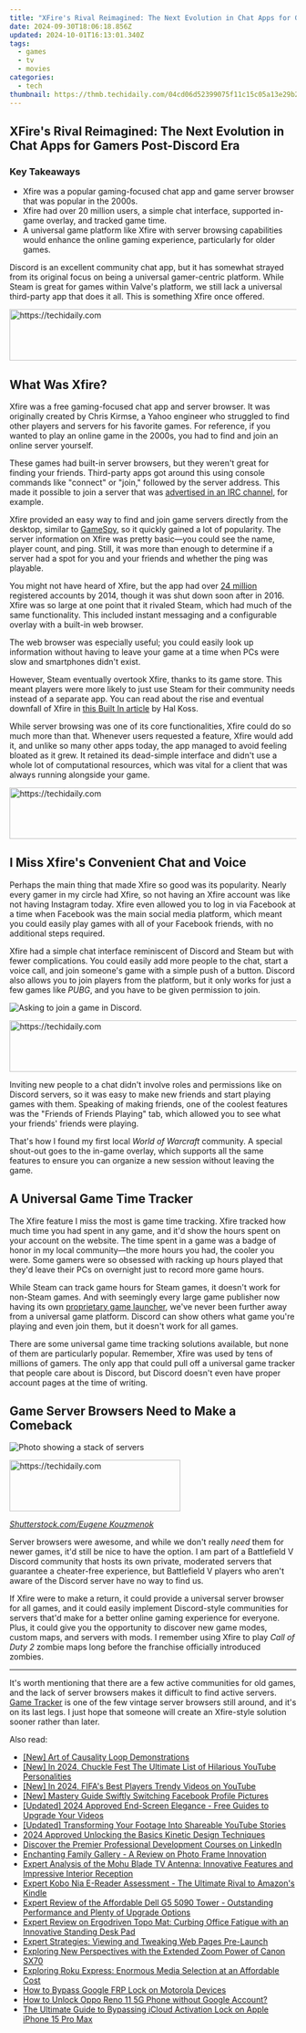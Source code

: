 ```yaml
---
title: "XFire's Rival Reimagined: The Next Evolution in Chat Apps for Gamers Post-Discord Era"
date: 2024-09-30T18:06:18.856Z
updated: 2024-10-01T16:13:01.340Z
tags:
  - games
  - tv
  - movies
categories:
  - tech
thumbnail: https://thmb.techidaily.com/04cd06d52399075f11c15c05a13e29b26c1429efba226e9e1f8c0fb8fb4b1fd0.jpg
---
```


## XFire's Rival Reimagined: The Next Evolution in Chat Apps for Gamers Post-Discord Era

### Key Takeaways

* Xfire was a popular gaming-focused chat app and game server browser that was popular in the 2000s.
* Xfire had over 20 million users, a simple chat interface, supported in-game overlay, and tracked game time.
* A universal game platform like Xfire with server browsing capabilities would enhance the online gaming experience, particularly for older games.

 Discord is an excellent community chat app, but it has somewhat strayed from its original focus on being a universal gamer-centric platform. While Steam is great for games within Valve's platform, we still lack a universal third-party app that does it all. This is something Xfire once offered.

<!-- affiliate ads begin -->
<a href="https://unicoeye.pxf.io/c/5597632/2134238/18498" target="_top" id="2134238">
  <img src="//a.impactradius-go.com/display-ad/18498-2134238" border="0" alt="https://techidaily.com" width="728" height="90"/>
</a>
<img height="0" width="0" src="https://unicoeye.pxf.io/i/5597632/2134238/18498" style="position:absolute;visibility:hidden;" border="0" />
<!-- affiliate ads end -->

##  What Was Xfire?

 Xfire was a free gaming-focused chat app and server browser. It was originally created by Chris Kirmse, a Yahoo engineer who struggled to find other players and servers for his favorite games. For reference, if you wanted to play an online game in the 2000s, you had to find and join an online server yourself.

 These games had built-in server browsers, but they weren't great for finding your friends. Third-party apps got around this using console commands like "connect" or "join," followed by the server address. This made it possible to join a server that was [advertised in an IRC channel](https://facebook-video-share.techidaily.com/updated-efficiently-upload-and-render-youtube-videos-with-precision-for-2024/), for example.

 Xfire provided an easy way to find and join game servers directly from the desktop, similar to [GameSpy](https://extra-lessons.techidaily.com/the-smart-guide-to-procuring-premium-image-banners/), so it quickly gained a lot of popularity. The server information on Xfire was pretty basic—you could see the name, player count, and ping. Still, it was more than enough to determine if a server had a spot for you and your friends and whether the ping was playable.

 You might not have heard of Xfire, but the app had over [24 million](https://en.wikipedia.org/wiki/Xfire#:~:text=it%20had%20over-,24%20million,-registered%20users.) registered accounts by 2014, though it was shut down soon after in 2016\. Xfire was so large at one point that it rivaled Steam, which had much of the same functionality. This included instant messaging and a configurable overlay with a built-in web browser.

 The web browser was especially useful; you could easily look up information without having to leave your game at a time when PCs were slow and smartphones didn't exist.

 However, Steam eventually overtook Xfire, thanks to its game store. This meant players were more likely to just use Steam for their community needs instead of a separate app. You can read about the rise and eventual downfall of Xfire in [this Built In article](https://builtin.com/articles/xfire-oral-history) by Hal Koss.

 While server browsing was one of its core functionalities, Xfire could do so much more than that. Whenever users requested a feature, Xfire would add it, and unlike so many other apps today, the app managed to avoid feeling bloated as it grew. It retained its dead-simple interface and didn't use a whole lot of computational resources, which was vital for a client that was always running alongside your game.

<!-- affiliate ads begin -->
<a href="https://appsumo.8odi.net/c/5597632/2002018/7443" target="_top" id="2002018">
  <img src="//a.impactradius-go.com/display-ad/7443-2002018" border="0" alt="https://techidaily.com" width="728" height="90"/>
</a>
<img height="0" width="0" src="https://appsumo.8odi.net/i/5597632/2002018/7443" style="position:absolute;visibility:hidden;" border="0" />
<!-- affiliate ads end -->

##  I Miss Xfire's Convenient Chat and Voice

 Perhaps the main thing that made Xfire so good was its popularity. Nearly every gamer in my circle had Xfire, so not having an Xfire account was like not having Instagram today. Xfire even allowed you to log in via Facebook at a time when Facebook was the main social media platform, which meant you could easily play games with all of your Facebook friends, with no additional steps required.

 Xfire had a simple chat interface reminiscent of Discord and Steam but with fewer complications. You could easily add more people to the chat, start a voice call, and join someone's game with a simple push of a button. Discord also allows you to join players from the platform, but it only works for just a few games like _PUBG_, and you have to be given permission to join.

![Asking to join a game in Discord.](https://static1.howtogeekimages.com/wordpress/wp-content/uploads/2024/08/2024-08-15_19h15_02.png) 

<!-- affiliate ads begin -->
<a href="https://ephamedtechinc.pxf.io/c/5597632/2136615/26400" target="_top" id="2136615">
  <img src="//a.impactradius-go.com/display-ad/26400-2136615" border="0" alt="https://techidaily.com" width="728" height="90"/>
</a>
<img height="0" width="0" src="https://ephamedtechinc.pxf.io/i/5597632/2136615/26400" style="position:absolute;visibility:hidden;" border="0" />
<!-- affiliate ads end -->

 Inviting new people to a chat didn't involve roles and permissions like on Discord servers, so it was easy to make new friends and start playing games with them. Speaking of making friends, one of the coolest features was the "Friends of Friends Playing" tab, which allowed you to see what your friends' friends were playing.

 That's how I found my first local _World of Warcraft_ community. A special shout-out goes to the in-game overlay, which supports all the same features to ensure you can organize a new session without leaving the game.

##  A Universal Game Time Tracker

 The Xfire feature I miss the most is game time tracking. Xfire tracked how much time you had spent in any game, and it'd show the hours spent on your account on the website. The time spent in a game was a badge of honor in my local community—the more hours you had, the cooler you were. Some gamers were so obsessed with racking up hours played that they'd leave their PCs on overnight just to record more game hours.

 While Steam can track game hours for Steam games, it doesn't work for non-Steam games. And with seemingly every large game publisher now having its own [proprietary game launcher](https://instagram-clips.techidaily.com/in-2024-your-daily-dose-of-delightful-and-distressing-memes-from-ig/), we've never been further away from a universal game platform. Discord can show others what game you're playing and even join them, but it doesn't work for all games.

 There are some universal game time tracking solutions available, but none of them are particularly popular. Remember, Xfire was used by tens of millions of gamers. The only app that could pull off a universal game tracker that people care about is Discord, but Discord doesn't even have proper account pages at the time of writing.

##  Game Server Browsers Need to Make a Comeback

![Photo showing a stack of servers](https://static1.howtogeekimages.com/wordpress/wp-content/uploads/2022/09/shutterstock_43367116.jpg) 

<!-- affiliate ads begin -->
<a href="https://aligracehair.sjv.io/c/5597632/2012429/19272" target="_top" id="2012429">
  <img src="//a.impactradius-go.com/display-ad/19272-2012429" border="0" alt="https://techidaily.com" width="300" height="90"/>
</a>
<img height="0" width="0" src="https://aligracehair.sjv.io/i/5597632/2012429/19272" style="position:absolute;visibility:hidden;" border="0" />
<!-- affiliate ads end -->

_[Shutterstock.com/Eugene Kouzmenok](https://www.shutterstock.com/image-photo/servers-stack-hard-drives-datacenter-43367116)_

 Server browsers were awesome, and while we don't really _need_ them for newer games, it'd still be nice to have the option. I am part of a Battlefield V Discord community that hosts its own private, moderated servers that guarantee a cheater-free experience, but Battlefield V players who aren't aware of the Discord server have no way to find us.

 If Xfire were to make a return, it could provide a universal server browser for all games, and it could easily implement Discord-style communities for servers that'd make for a better online gaming experience for everyone. Plus, it could give you the opportunity to discover new game modes, custom maps, and servers with mods. I remember using Xfire to play _Call of Duty 2_ zombie maps long before the franchise officially introduced zombies.

---

 It's worth mentioning that there are a few active communities for old games, and the lack of server browsers makes it difficult to find active servers. [Game Tracker](https://www.gametracker.com/) is one of the few vintage server browsers still around, and it's on its last legs. I just hope that someone will create an Xfire-style solution sooner rather than later.

<ins class="adsbygoogle"
     style="display:block"
     data-ad-format="autorelaxed"
     data-ad-client="ca-pub-7571918770474297"
     data-ad-slot="1223367746"></ins>

<ins class="adsbygoogle"
     style="display:block"
     data-ad-client="ca-pub-7571918770474297"
     data-ad-slot="8358498916"
     data-ad-format="auto"
     data-full-width-responsive="true"></ins>

<span class="atpl-alsoreadstyle">Also read:</span>
<div><ul>
<li><a href="https://extra-resources.techidaily.com/new-art-of-causality-loop-demonstrations/"><u>[New] Art of Causality Loop Demonstrations</u></a></li>
<li><a href="https://facebook-video-footage.techidaily.com/new-in-2024-chuckle-fest-the-ultimate-list-of-hilarious-youtube-personalities/"><u>[New] In 2024, Chuckle Fest The Ultimate List of Hilarious YouTube Personalities</u></a></li>
<li><a href="https://youtube-tips.techidaily.com/n-2024-fifas-best-players-trendy-videos-on-youtube/"><u>[New] In 2024, FIFA's Best Players Trendy Videos on YouTube</u></a></li>
<li><a href="https://facebook-video-content.techidaily.com/new-mastery-guide-swiftly-switching-facebook-profile-pictures/"><u>[New] Mastery Guide Swiftly Switching Facebook Profile Pictures</u></a></li>
<li><a href="https://youtube-data.techidaily.com/ed-2024-approved-end-screen-elegance-free-guides-to-upgrade-your-videos/"><u>[Updated] 2024 Approved End-Screen Elegance - Free Guides to Upgrade Your Videos</u></a></li>
<li><a href="https://facebook-record-videos.techidaily.com/updated-transforming-your-footage-into-shareable-youtube-stories/"><u>[Updated] Transforming Your Footage Into Shareable YouTube Stories</u></a></li>
<li><a href="https://some-guidance.techidaily.com/2024-approved-unlocking-the-basics-kinetic-design-techniques/"><u>2024 Approved Unlocking the Basics Kinetic Design Techniques</u></a></li>
<li><a href="https://buynow-tips.techidaily.com/discover-the-premier-professional-development-courses-on-linkedin/"><u>Discover the Premier Professional Development Courses on LinkedIn</u></a></li>
<li><a href="https://buynow-tips.techidaily.com/enchanting-family-gallery-a-review-on-photo-frame-innovation/"><u>Enchanting Family Gallery - A Review on Photo Frame Innovation</u></a></li>
<li><a href="https://buynow-tips.techidaily.com/expert-analysis-of-the-mohu-blade-tv-antenna-innovative-features-and-impressive-interior-reception/"><u>Expert Analysis of the Mohu Blade TV Antenna: Innovative Features and Impressive Interior Reception</u></a></li>
<li><a href="https://buynow-tips.techidaily.com/expert-kobo-nia-e-reader-assessment-the-ultimate-rival-to-amazons-kindle/"><u>Expert Kobo Nia E-Reader Assessment - The Ultimate Rival to Amazon's Kindle</u></a></li>
<li><a href="https://buynow-tips.techidaily.com/expert-review-of-the-affordable-dell-g5-5090-tower-outstanding-performance-and-plenty-of-upgrade-options/"><u>Expert Review of the Affordable Dell G5 5090 Tower - Outstanding Performance and Plenty of Upgrade Options</u></a></li>
<li><a href="https://buynow-tips.techidaily.com/expert-review-on-ergodriven-topo-mat-curbing-office-fatigue-with-an-innovative-standing-desk-pad/"><u>Expert Review on Ergodriven Topo Mat: Curbing Office Fatigue with an Innovative Standing Desk Pad</u></a></li>
<li><a href="https://buynow-tips.techidaily.com/expert-strategies-viewing-and-tweaking-web-pages-pre-launch/"><u>Expert Strategies: Viewing and Tweaking Web Pages Pre-Launch</u></a></li>
<li><a href="https://buynow-tips.techidaily.com/exploring-new-perspectives-with-the-extended-zoom-power-of-canon-sx70/"><u>Exploring New Perspectives with the Extended Zoom Power of Canon SX70</u></a></li>
<li><a href="https://buynow-tips.techidaily.com/exploring-roku-express-enormous-media-selection-at-an-affordable-cost/"><u>Exploring Roku Express: Enormous Media Selection at an Affordable Cost</u></a></li>
<li><a href="https://android-frp.techidaily.com/how-to-bypass-google-frp-lock-on-motorola-devices-by-drfone-android/"><u>How to Bypass Google FRP Lock on Motorola Devices</u></a></li>
<li><a href="https://android-unlock.techidaily.com/how-to-unlock-oppo-reno-11-5g-phone-without-google-account-by-drfone-android/"><u>How to Unlock Oppo Reno 11 5G Phone without Google Account?</u></a></li>
<li><a href="https://activate-lock.techidaily.com/the-ultimate-guide-to-bypassing-icloud-activation-lock-on-apple-iphone-15-pro-max-by-drfone-ios/"><u>The Ultimate Guide to Bypassing iCloud Activation Lock on Apple iPhone 15 Pro Max</u></a></li>
</ul></div>

